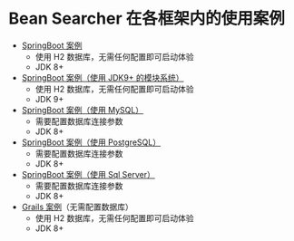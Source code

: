# Bean Searcher 在各框架内的使用案例

* [SpringBoot 案例](./bs-demo-springboot)
  - 使用 H2 数据库，无需任何配置即可启动体验
  - JDK 8+
* [SpringBoot 案例（使用 JDK9+ 的模块系统）](./bs-demo-jdkmods)
  - 使用 H2 数据库，无需任何配置即可启动体验
  - JDK 9+
* [SpringBoot 案例（使用 MySQL）](./bs-demo-mysql)
  - 需要配置数据库连接参数
  - JDK 8+
* [SpringBoot 案例（使用 PostgreSQL）](./bs-demo-pgsql)
  - 需要配置数据库连接参数
  - JDK 8+
* [SpringBoot 案例（使用 Sql Server）](./bs-demo-sqlserver)
  - 需要配置数据库连接参数
  - JDK 8+
* [Grails 案例](./bs-demo-grails)（无需配置数据库）
  - 使用 H2 数据库，无需任何配置即可启动体验
  - JDK 8+
